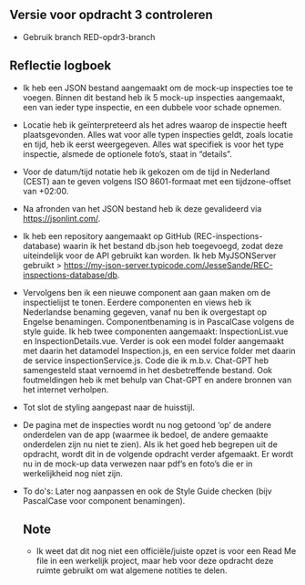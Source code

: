 ## Versie voor opdracht 3 controleren
- Gebruik branch RED-opdr3-branch
  
## Reflectie logboek
- Ik heb een JSON bestand aangemaakt om de mock-up inspecties toe te voegen. Binnen dit bestand heb ik 5 mock-up inspecties aangemaakt, een van ieder type inspectie, en een dubbele voor schade opnemen. 
- Locatie heb ik geïnterpreteerd als het adres waarop de inspectie heeft plaatsgevonden. Alles wat voor alle typen inspecties geldt, zoals locatie en tijd, heb ik eerst weergegeven. Alles wat specifiek is voor het type inspectie, alsmede de optionele foto’s, staat in “details”. 
- Voor de datum/tijd notatie heb ik gekozen om de tijd in Nederland (CEST) aan te geven volgens ISO 8601-formaat met een tijdzone-offset van +02:00. 
- Na afronden van het JSON bestand heb ik deze gevalideerd via https://jsonlint.com/. 
- Ik heb een repository aangemaakt op GitHub (REC-inspections-database) waarin ik het bestand db.json heb toegevoegd, zodat deze uiteindelijk voor de API gebruikt kan worden. Ik heb MyJSONServer gebruikt > https://my-json-server.typicode.com/JesseSande/REC-inspections-database/db. 
- Vervolgens ben ik een nieuwe component aan gaan maken om de inspectielijst te tonen. Eerdere componenten en views heb ik Nederlandse benaming gegeven, vanaf nu ben ik overgestapt op Engelse benamingen. Componentbenaming is in PascalCase volgens de style guide. Ik heb twee componenten aangemaakt: InspectionList.vue en InspectionDetails.vue. Verder is ook een model folder aangemaakt met daarin het datamodel Inspection.js, en een service folder met daarin de service inspectionService.js. Code die ik m.b.v. Chat-GPT heb samengesteld staat vernoemd in het desbetreffende bestand. Ook foutmeldingen heb ik met behulp van Chat-GPT en andere bronnen van het internet verholpen. 
- Tot slot de styling aangepast naar de huisstijl. 
- De pagina met de inspecties wordt nu nog getoond ‘op’ de andere onderdelen van de app (waarmee ik bedoel, de andere gemaakte onderdelen zijn nu niet te zien). Als ik het goed heb begrepen uit de opdracht, wordt dit in de volgende opdracht verder afgemaakt. Er wordt nu in de mock-up data verwezen naar pdf’s en foto’s die er in werkelijkheid nog niet zijn. 
- To do's: Later nog aanpassen en ook de Style Guide checken (bijv PascalCase voor component benamingen).

  ## Note
  - Ik weet dat dit nog niet een officiële/juiste opzet is voor een Read Me file in een werkelijk project, maar heb voor deze opdracht deze ruimte gebruikt om wat algemene notities te delen.  
